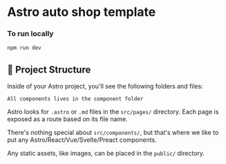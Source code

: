 # Astro auto shop template

### To run locally

```sh
npm run dev 
```

## 🚀 Project Structure

Inside of your Astro project, you'll see the following folders and files:

```text
All components lives in the component folder

```

Astro looks for `.astro` or `.md` files in the `src/pages/` directory. Each page is exposed as a route based on its file name.

There's nothing special about `src/components/`, but that's where we like to put any Astro/React/Vue/Svelte/Preact components.

Any static assets, like images, can be placed in the `public/` directory.

